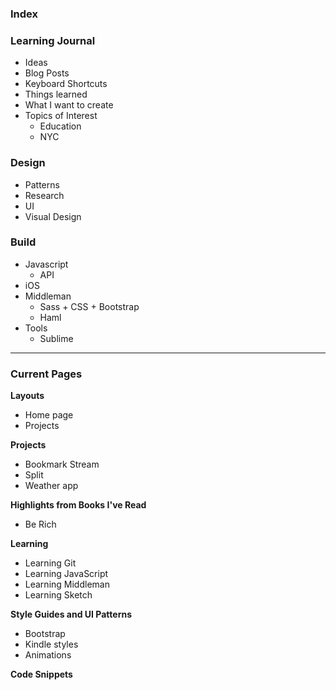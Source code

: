 ### Index

### Learning Journal
- Ideas
- Blog Posts
- Keyboard Shortcuts
- Things learned
- What I want to create
- Topics of Interest
	- Education
	- NYC

### Design
- Patterns
- Research
- UI
- Visual Design

### Build
- Javascript
	- API
- iOS
- Middleman
	- Sass + CSS + Bootstrap
	- Haml
- Tools
	- Sublime


----
### Current Pages

**Layouts**

- Home page
- Projects

**Projects**

- Bookmark Stream
- Split
- Weather app

**Highlights from Books I've Read**

- Be Rich

**Learning**

- Learning Git
- Learning JavaScript
- Learning Middleman
- Learning Sketch

**Style Guides and UI Patterns**

- Bootstrap
- Kindle styles
- Animations

**Code Snippets**